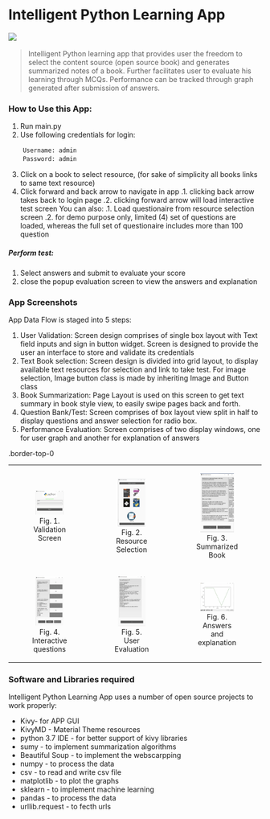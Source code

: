 # Intelligent Python Learning App
[![](https://www.python.org/static/community_logos/python-logo.png)]()
>Intelligent Python learning app that provides user the freedom to select the content source (open source book) and generates summarized notes of a book. Further facilitates user to evaluate his learning through MCQs. Performance can be tracked through graph generated after submission of answers.

### How to Use this App:
  1. Run main.py 
  2. Use following credentials for login:
```sh
    Username: admin
    Password: admin
```
  3. Click on a book to select resource, (for sake of simplicity all books links to same text resource)
  4. Click forward and back arrow to navigate in app
  .1. clicking back arrow takes back to login page
   .2. clicking forward arrow will load interactive test screen
    You can also:
    .1. Load questionaire from resource selection screen
    .2. for demo purpose only, limited (4) set of questions are loaded, whereas the full set of questionaire includes more than 100 question

##### Perform test:
1. Select answers and submit to evaluate your score 
2. close the popup evaluation screen to view the answers and explanation

### App Screenshots
App Data Flow is staged into 5 steps:
1. User Validation: Screen design comprises of single box layout with Text field inputs and sign in button widget. Screen is designed to provide the user an interface to store and validate its credentials
2. Text Book selection: Screen design is divided into grid layout, to display available text resources for selection and link to take test. For image selection, Image button class is made by inheriting Image and Button class
3. Book Summarization: Page Layout is used on this screen to get text summary in book style view, to easily swipe pages back and forth.
4. Question Bank/Test: Screen comprises of box layout view split in half to display questions and answer selection for radio box.
5. Performance Evaluation: Screen comprises of two display windows, one for user graph and another for explanation of answers

<table class="Box border-top-0">
  .border-top-0
  <tr>
<td align="center">
  <figure>
    <img src="Fig1.png" width=80%>
    <br>
    <figcaption>Fig. 1. Validation Screen</figcaption>
   </figure>
 </td>
  <td align="center">
    <figure>
    <img src="Fig2.png" width=80%>
    <br>
    <figcaption>Fig. 2. Resource Selection</figcaption>
   </figure>
  </td>
  <td align="center">
    <figure>
    <img src="Fig3.png" width=80%>
    <br>
    <figcaption>Fig. 3. Summarized Book</figcaption>
   </figure>
  </td>
  </tr>
  <tr>
<td align="center">
    <figure>
    <img src="Fig4.png" width=80%>
    <br>
    <figcaption>Fig. 4. Interactive questions</figcaption>
   </figure>
 </td>
  <td align="center">
    <figure>
    <img src="Fig5.png" width=80%>
    <br>
    <figcaption>Fig. 5. User Evaluation</figcaption>
   </figure>
  </td>
  <td align="center">
    <figure>
    <img src="Fig6.png" width=80%>
    <br>
    <figcaption>Fig. 6. Answers and explanation</figcaption>
   </figure>
  </td>
    </tr>
</table>



### Software and Libraries required
Intelligent Python Learning App uses a number of open source projects to work properly:

* Kivy- for APP GUI
* KivyMD - Material Theme resources
* python 3.7 IDE - for better support of kivy libraries
* sumy - to implement summarization algorithms 
* Beautiful Soup - to implement the webscarpping
* numpy - to process the data
* csv - to read and write csv file
* matplotlib - to plot the graphs
* sklearn - to implement machine learning
* pandas - to process the data
* urllib.request - to fecth urls
